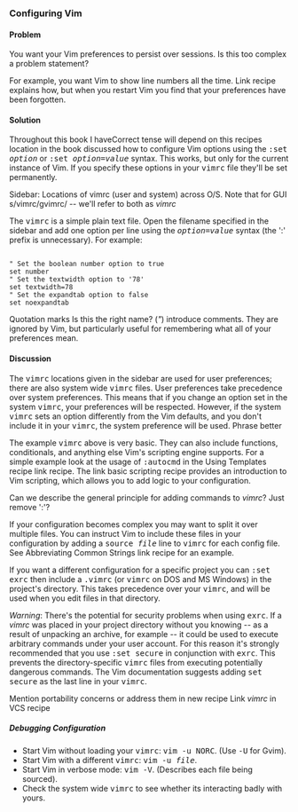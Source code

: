 <h3>Configuring Vim</h3>

<h4>Problem</h4>

You want your Vim preferences to persist over sessions. <span class="todo">Is
this too complex a problem statement?</span>

For example, you want Vim to show line numbers all the time.  <span
class="todo">Link recipe</span> explains how, but when you restart Vim you
find that your preferences have been forgotten.

<h4>Solution</h4>

Throughout this book I have<span class="todo">Correct tense will depend on
this recipes location in the book</span> discussed how to configure Vim
options using the <tt>:set <var>option</var></tt> or <tt>:set
<var>option</var>=<var>value</var></tt> syntax. This works, but only for the
current instance of Vim. If you specify these options in your <tt>vimrc</tt>
file they'll be set permanently.

<span class="todo">Sidebar: Locations of vimrc (user and system) across O/S.
Note that for GUI s/vimrc/gvimrc/ -- we'll refer to both as
<i>vimrc</i></span>

The <tt>vimrc</tt> is a simple plain text file. Open the filename specified in
the sidebar and add one option per line using the
<tt><var>option</var>=<var>value</var></tt> syntax (the ':' prefix is
unnecessary). For example:

<pre><code>
" Set the boolean <tt>number</tt> option to true
set number
" Set the <tt>textwidth</tt> option to '78'
set textwidth=78
" Set the <tt>expandtab</tt> option to false
set noexpandtab
</code></pre>

Quotation marks <span class="todo">Is this the right name?</span> (<i>"</i>)
introduce comments. They are ignored by Vim, but particularly useful for
remembering what all of your preferences mean.

<h4>Discussion</h4>

The <tt>vimrc</tt> locations given in the sidebar are used for user
preferences; there are also system wide <tt>vimrc</tt> files. User preferences
take precedence over system preferences. This means that if you change an
option set in the system <tt>vimrc</tt>, your preferences will be respected.
However, if the system <tt>vimrc</tt> sets an option differently from the Vim
defaults, and you don't include it in your <tt>vimrc</tt>, the system
preference will be used. <span class="todo">Phrase better</span>
			
The example <tt>vimrc</tt> above is very basic. They can also include
functions, conditionals, and anything else Vim's scripting engine supports.
For a simple example look at the usage of <tt>:autocmd</tt> in the Using
Templates recipe <span class="todo">link recipe</span>. The <span
class="todo">link basic scripting</span> recipe provides an introduction to
Vim scripting, which allows you to add logic to your configuration. 

<span class="todo">Can we describe the general principle for adding commands
to <i>vimrc</i>? Just remove ':'?</span>

If your configuration becomes complex you may want to split it over multiple
files. You can instruct Vim to include these files in your configuration by
adding a <tt>source <var>file</var></tt> line to <tt>vimrc</tt> for each
config file. See Abbreviating Common Strings <span class="todo">link
recipe</span> for an example. 

If you want a different configuration for a specific project you can <tt>:set
exrc</tt> then include a <tt>.vimrc</tt> (or <tt>vimrc</tt> on DOS and MS
Windows) in the project's directory. This takes precedence over your
<tt>vimrc</tt>, and will be used when you edit files in that directory. 

<div class="warning">
  <em>Warning</em>: There's the potential for security problems when using
  <tt>exrc</tt>. If a <i>vimrc</i> was placed in your project directory
  without you knowing -- as a result of unpacking an archive, for example -- it
  could be used to execute arbitrary commands under your user account. For this
  reason it's strongly recommended that you use <tt>:set secure</tt> in
  conjunction with <tt>exrc</tt>. This prevents the directory-specific
  <tt>vimrc</tt> files from executing potentially dangerous commands. The Vim
  documentation suggests adding <tt>set secure</tt> as the last line in your
  <tt>vimrc</tt>.
</div>

<span class="todo">Mention portability concerns or address them in new
recipe</span> <span class="todo">Link <i>vimrc</i> in VCS recipe</span>

<div class="callout">
  
<h5>Debugging Configuration</h5>

<ul>
  <li>Start Vim without loading your <tt>vimrc</tt>: <tt>vim -u NORC</tt>.
(Use <tt>-U</tt> for Gvim).</li>
  <li>Start Vim with a different <tt>vimrc</tt>: <tt>vim -u
  <var>file</var></tt>.</li>  
  <li>Start Vim in verbose mode: <tt>vim -V</tt>. (Describes each file being
  sourced).</li>  
  <li>Check the system wide <tt>vimrc</tt> to see whether its interacting
  badly with yours.</li>
</ul>
